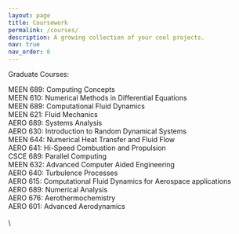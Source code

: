 ```yaml
---
layout: page
title: Coursework
permalink: /courses/
description: A growing collection of your cool projects.
nav: true
nav_order: 6
---
```

Graduate Courses:

MEEN 689: Computing Concepts \
MEEN 610: Numerical Methods in Differential Equations \
MEEN 689: Computational Fluid Dynamics \
MEEN 621: Fluid Mechanics \
AERO 689: Systems Analysis \
AERO 630: Introduction to Random Dynamical Systems \
MEEN 644: Numerical Heat Transfer and Fluid Flow \
AERO 641: Hi-Speed Combustion and Propulsion \
CSCE 689: Parallel Computing \
MEEN 632: Advanced Computer Aided Engineering \
AERO 640: Turbulence Processes \
AERO 615: Computational Fluid Dynamics for Aerospace applications \
AERO 689: Numerical Analysis \
AERO 676: Aerothermochemistry \
AERO 601: Advanced Aerodynamics \
\
\
